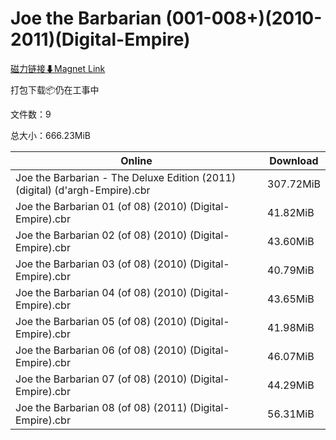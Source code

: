 # Joe the Barbarian (001-008+)(2010-2011)(Digital-Empire)

[磁力链接⬇Magnet Link](magnet:?xt=urn:btih:5f6d97c06c88426cff00bf8dbd484593156905e3&dn=Joe%20the%20Barbarian%20%28001-008%2B%29%282010-2011%29%28Digital-Empire%29)

打包下载📦仍在工事中

文件数：9

总大小：666.23MiB

Online | Download
--- | ---
Joe the Barbarian - The Deluxe Edition (2011) (digital) (d'argh-Empire).cbr | 307.72MiB
Joe the Barbarian 01 (of 08) (2010) (Digital-Empire).cbr | 41.82MiB
Joe the Barbarian 02 (of 08) (2010) (Digital-Empire).cbr | 43.60MiB
Joe the Barbarian 03 (of 08) (2010) (Digital-Empire).cbr | 40.79MiB
Joe the Barbarian 04 (of 08) (2010) (Digital-Empire).cbr | 43.65MiB
Joe the Barbarian 05 (of 08) (2010) (Digital-Empire).cbr | 41.98MiB
Joe the Barbarian 06 (of 08) (2010) (Digital-Empire).cbr | 46.07MiB
Joe the Barbarian 07 (of 08) (2010) (Digital-Empire).cbr | 44.29MiB
Joe the Barbarian 08 (of 08) (2011) (Digital-Empire).cbr | 56.31MiB